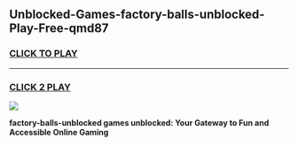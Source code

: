 
## Unblocked-Games-factory-balls-unblocked-Play-Free-qmd87
<h3>
<a href="https://premium76.site?title=factory-balls-unblocked&ref=20M">CLICK TO PLAY</a></h3>
<hr>

<h3>
<a href="https://premium76.site?title=factory-balls-unblocked&ref=20M">CLICK 2 PLAY</a>
  
</h3>

<a href="https://premium76.site?title=factory-balls-unblocked&ref=19M"><img src="https://clearcache.store/games.png"></a>


**factory-balls-unblocked games unblocked: Your Gateway to Fun and Accessible Online Gaming**
